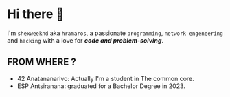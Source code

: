 
# Hi there 👋

I'm `shexweeknd` aka `hramaros`, a passionate `programming`, `network engeneering` and `hacking` with a love for ***code and problem-solving***.

## FROM WHERE ?

- 42 Anatananarivo: Actually I'm a student in The common core.
- ESP Antsiranana: graduated for a Bachelor Degree in 2023.
